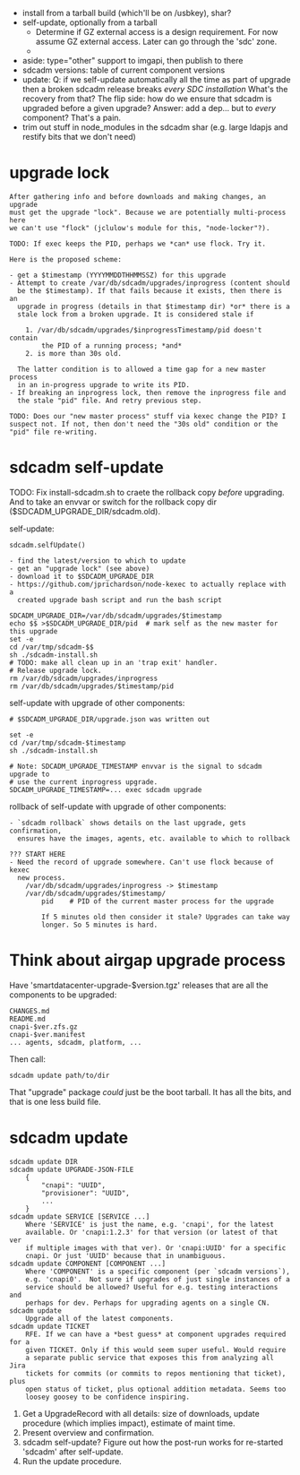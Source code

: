 - install from a tarball build (which'll be on /usbkey), shar?
- self-update, optionally from a tarball
    - Determine if GZ external access is a design requirement. For now assume
      GZ external access. Later can go through the 'sdc' zone.
    -
- aside: type="other" support to imgapi, then publish to there
- sdcadm versions: table of current component versions
- update:
    Q: if we self-update automatically all the time as part of upgrade then
        a broken sdcadm release breaks *every SDC installation*
        What's the recovery from that?
        The flip side: how do we ensure that sdcadm is upgraded before a
        given upgrade? Answer: add a dep... but to *every* component?
        That's a pain.
- trim out stuff in node_modules in the sdcadm shar (e.g. large ldapjs
  and restify bits that we don't need)

# upgrade lock

    After gathering info and before downloads and making changes, an upgrade
    must get the upgrade "lock". Because we are potentially multi-process here
    we can't use "flock" (jclulow's module for this, "node-locker"?).

    TODO: If exec keeps the PID, perhaps we *can* use flock. Try it.

    Here is the proposed scheme:

    - get a $timestamp (YYYYMMDDTHHMMSSZ) for this upgrade
    - Attempt to create /var/db/sdcadm/upgrades/inprogress (content should
      be the $timestamp). If that fails because it exists, then there is an
      upgrade in progress (details in that $timestamp dir) *or* there is a
      stale lock from a broken upgrade. It is considered stale if

        1. /var/db/sdcadm/upgrades/$inprogressTimestamp/pid doesn't contain
            the PID of a running process; *and*
        2. is more than 30s old.

      The latter condition is to allowed a time gap for a new master process
      in an in-progress upgrade to write its PID.
    - If breaking an inprogress lock, then remove the inprogress file and
      the stale "pid" file. And retry previous step.

    TODO: Does our "new master process" stuff via kexec change the PID? I
    suspect not. If not, then don't need the "30s old" condition or the
    "pid" file re-writing.


# sdcadm self-update

TODO: Fix install-sdcadm.sh to craete the rollback copy *before* upgrading.
    And to take an envvar or switch for the rollback copy dir
    ($SDCADM_UPGRADE_DIR/sdcadm.old).

self-update:

    sdcadm.selfUpdate()

    - find the latest/version to which to update
    - get an "upgrade lock" (see above)
    - download it to $SDCADM_UPGRADE_DIR
    - https://github.com/jprichardson/node-kexec to actually replace with a
      created upgrade bash script and run the bash script

    SDCADM_UPGRADE_DIR=/var/db/sdcadm/upgrades/$timestamp
    echo $$ >$SDCADM_UPGRADE_DIR/pid  # mark self as the new master for this upgrade
    set -e
    cd /var/tmp/sdcadm-$$
    sh ./sdcadm-install.sh
    # TODO: make all clean up in an 'trap exit' handler.
    # Release upgrade lock.
    rm /var/db/sdcadm/upgrades/inprogress
    rm /var/db/sdcadm/upgrades/$timestamp/pid

self-update with upgrade of other components:

    # $SDCADM_UPGRADE_DIR/upgrade.json was written out

    set -e
    cd /var/tmp/sdcadm-$timestamp
    sh ./sdcadm-install.sh

    # Note: SDCADM_UPGRADE_TIMESTAMP envvar is the signal to sdcadm upgrade to
    # use the current inprogress upgrade.
    SDCADM_UPGRADE_TIMESTAMP=... exec sdcadm upgrade

rollback of self-update with upgrade of other components:

    - `sdcadm rollback` shows details on the last upgrade, gets confirmation,
      ensures have the images, agents, etc. available to which to rollback

    ??? START HERE
    - Need the record of upgrade somewhere. Can't use flock because of kexec
      new process.
        /var/db/sdcadm/upgrades/inprogress -> $timestamp
        /var/db/sdcadm/upgrades/$timestamp/
            pid    # PID of the current master process for the upgrade

            If 5 minutes old then consider it stale? Upgrades can take way
            longer. So 5 minutes is hard.







# Think about airgap upgrade process

Have 'smartdatacenter-upgrade-$version.tgz' releases that are all the
components to be upgraded:

    CHANGES.md
    README.md
    cnapi-$ver.zfs.gz
    cnapi-$ver.manifest
    ... agents, sdcadm, platform, ...

Then call:

    sdcadm update path/to/dir

That "upgrade" package *could* just be the boot tarball. It has all the bits,
and that is one less build file.


# sdcadm update

    sdcadm update DIR
    sdcadm update UPGRADE-JSON-FILE
        {
            "cnapi": "UUID",
            "provisioner": "UUID",
            ...
        }
    sdcadm update SERVICE [SERVICE ...]
        Where 'SERVICE' is just the name, e.g. 'cnapi', for the latest
        available. Or 'cnapi:1.2.3' for that version (or latest of that ver
        if multiple images with that ver). Or 'cnapi:UUID' for a specific
        cnapi. Or just 'UUID' because that in unambiguous.
    sdcadm update COMPONENT [COMPONENT ...]
        Where 'COMPONENT' is a specific component (per `sdcadm versions`),
        e.g. 'cnapi0'.  Not sure if upgrades of just single instances of a
        service should be allowed? Useful for e.g. testing interactions and
        perhaps for dev. Perhaps for upgrading agents on a single CN.
    sdcadm update
        Upgrade all of the latest components.
    sdcadm update TICKET
        RFE. If we can have a *best guess* at component upgrades required for a
        given TICKET. Only if this would seem super useful. Would require
        a separate public service that exposes this from analyzing all Jira
        tickets for commits (or commits to repos mentioning that ticket), plus
        open status of ticket, plus optional addition metadata. Seems too
        loosey goosey to be confidence inspiring.

1. Get a UpgradeRecord with all details: size of downloads, update procedure
   (which implies impact), estimate of maint time.
2. Present overview and confirmation.
3. sdcadm self-update? Figure out how the post-run works for re-started 'sdcadm'
   after self-update.
4. Run the update procedure.

